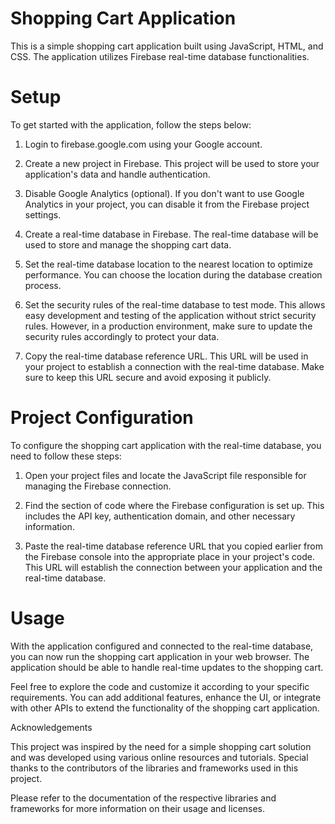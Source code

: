 # Shopping Cart Application

This is a simple shopping cart application built using JavaScript, HTML, and CSS. The application utilizes Firebase real-time database functionalities.
# Setup
To get started with the application, follow the steps below:

1. Login to firebase.google.com using your Google account.

2. Create a new project in Firebase. This project will be used to store your application's data and handle authentication.

3. Disable Google Analytics (optional). If you don't want to use Google Analytics in your project, you can disable it from the Firebase project settings.

4. Create a real-time database in Firebase. The real-time database will be used to store and manage the shopping cart data.

5. Set the real-time database location to the nearest location to optimize performance. You can choose the location during the database creation process.

6. Set the security rules of the real-time database to test mode. This allows easy development and testing of the application without strict security rules. However, in a production environment, make sure to update the security rules accordingly to protect your data.

7. Copy the real-time database reference URL. This URL will be used in your project to establish a connection with the real-time database. Make sure to keep this URL secure and avoid exposing it publicly.

# Project Configuration

To configure the shopping cart application with the real-time database, you need to follow these steps:

1. Open your project files and locate the JavaScript file responsible for managing the Firebase connection.

2. Find the section of code where the Firebase configuration is set up. This includes the API key, authentication domain, and other necessary information.

3. Paste the real-time database reference URL that you copied earlier from the Firebase console into the appropriate place in your project's code. This URL will establish the connection between your application and the real-time database.

# Usage

With the application configured and connected to the real-time database, you can now run the shopping cart application in your web browser. The application should be able to handle real-time updates to the shopping cart.

Feel free to explore the code and customize it according to your specific requirements. You can add additional features, enhance the UI, or integrate with other APIs to extend the functionality of the shopping cart application.

Acknowledgements

This project was inspired by the need for a simple shopping cart solution and was developed using various online resources and tutorials. Special thanks to the contributors of the libraries and frameworks used in this project.

Please refer to the documentation of the respective libraries and frameworks for more information on their usage and licenses.